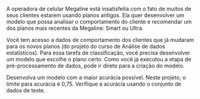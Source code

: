 A operadora de celular Megaline está insatisfeita com o fato de muitos de seus clientes estarem usando planos antigos. Ela quer desenvolver um modelo que possa analisar o comportamento do cliente e recomendar um dos planos mais recentes da Megaline: Smart ou Ultra.

Você tem acesso a dados de comportamento dos clientes que já mudaram para os novos planos (do projeto do curso de Análise de dados estatísticos). Para essa tarefa de classificação, você precisa desenvolver um modelo que escolhe o plano certo. Como você já executou a etapa de pré-processamento de dados, pode ir direto para a criação do modelo.

Desenvolva um modelo com a maior acurácia possível. Neste projeto, o limite para acurácia é 0,75. Verifique a acurácia usando o conjunto de dados de teste.
